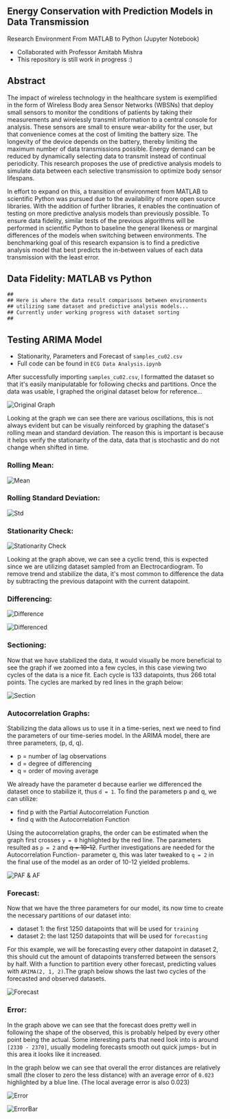 ## Energy Conservation with Prediction Models in Data Transmission
Research Environment From MATLAB to Python (Jupyter Notebook)
- Collaborated with Professor Amitabh Mishra
- This repository is still work in progress :)

## Abstract
The impact of wireless technology in the healthcare system is exemplified in the form of Wireless Body area Sensor Networks (WBSNs) that deploy small sensors to monitor the conditions of patients by taking their measurements and wirelessly transmit information to a central console for analysis. These sensors are small to ensure wear-ability for the user, but that convenience comes at the cost of limiting the battery size. The longevity of the device depends on the battery, thereby limiting the maximum number of data transmissions possible. Energy demand can be reduced by dynamically selecting data to transmit instead of continual periodicity. This research proposes the use of predictive analysis models to simulate data between each selective transmission to optimize body sensor lifespans. 

In effort to expand on this, a transition of environment from MATLAB to scientific Python was pursued due to the availability of more open source libraries. With the addition of further libraries, it enables the continuation of testing on more predictive analysis models than previously possible. To ensure data fidelity, similar tests of the previous algorithms will be performed in scientific Python to baseline the general likeness or marginal differences of the models when switching between environments. The benchmarking goal of this research expansion is to find a predictive analysis model that best predicts the in-between values of each data transmission with the least error.

## Data Fidelity: MATLAB vs Python
```
##
## Here is where the data result comparisons between environments
## utilizing same dataset and predictive analysis models...
## Currently under working progress with dataset sorting
##
```

## Testing ARIMA Model
- Stationarity, Parameters and Forecast of ```samples_cu02.csv```
- Full code can be found in ```ECG Data Analysis.ipynb```

After successfully importing ```samples_cu02.csv```, I formatted the dataset so that it's easily manipulatable for following checks and partitions. Once the data was usable, I graphed the original dataset below for reference...

![Original Graph](https://github.com/Mkadzis23/jupyter/blob/master/Graphs/ARIMA/samples_cu02%20original.png)

Looking at the graph we can see there are various oscillations, this is not always evident but can be visually reinforced by graphing the dataset's rolling mean and standard deviation. The reason this is important is because it helps verify the stationarity of the data, data that is stochastic and do not change when shifted in time.

### Rolling Mean:
![Mean](https://github.com/Mkadzis23/jupyter/blob/master/Formulas/Rolling%20Mean.PNG)

### Rolling Standard Deviation:
![Std](https://github.com/Mkadzis23/jupyter/blob/master/Formulas/Rolling%20Std.PNG)

### Stationarity Check:

![Stationarity Check](https://github.com/Mkadzis23/jupyter/blob/master/Graphs/ARIMA/samples_cu02%20stationarity%20check.png)

Looking at the graph above, we can see a cyclic trend, this is expected since we are utilizing dataset sampled from an Electrocardiogram. To remove trend and stabilize the data, it's most common to difference the data by subtracting the previous datapoint with the current datapoint.

### Differencing:
![Difference](https://github.com/Mkadzis23/jupyter/blob/master/Formulas/Difference.PNG)

![Differenced](https://github.com/Mkadzis23/jupyter/blob/master/Graphs/ARIMA/samples_cu02%20difference%201.png)

### Sectioning:
Now that we have stabilized the data, it would visually be more beneficial to see the graph if we zoomed into a few cycles, in this case viewing two cycles of the data is a nice fit. Each cycle is 133 datapoints, thus 266 total points. The cycles are marked by red lines in the graph below:

![Section](https://github.com/Mkadzis23/jupyter/blob/master/Graphs/ARIMA/samples_cu02%20section.png)

### Autocorrelation Graphs:
Stabilizing the data allows us to use it in a time-series, next we need to find the parameters of our time-series model. In the ARIMA model, there are three parameters, (p, d, q). 

- p = number of lag observations
- d = degree of differencing
- q = order of moving average

We already have the parameter d because earlier we differenced the dataset once to stabilize it, thus ```d = 1```. To find the parameters p and q, we can utilize:

- find p with the Partial Autocorrelation Function
- find q with the Autocorrelation Function

Using the autocorrelation graphs, the order can be estimated when the graph first crosses ```y = 0``` highlighted by the red line. The parameters resulted as ```p = 2``` and ~~q = 10-12~~. Further investigations are needed for the Autocorrelation Function- parameter q, this was later tweaked to ```q = 2``` in the final use of the model as an order of 10-12 yielded problems.

![PAF & AF](https://github.com/Mkadzis23/jupyter/blob/master/Graphs/ARIMA/samples_cu02%20PAF%20%26%20AF.png)

### Forecast:
Now that we have the three parameters for our model, its now time to create the necessary partitions of our dataset into:

- dataset 1: the first 1250 datapoints that will be used for ```training```
- dataset 2: the last 1250 datapoints that will be used for ```forecasting```

For this example, we will be forecasting every other datapoint in dataset 2, this should cut the amount of datapoints transferred between the sensors by half. With a function to partition every other forecast, predicting values with ```ARIMA(2, 1, 2)```.The graph below shows the last two cycles of the forecasted and observed datasets.

![Forecast](https://github.com/Mkadzis23/jupyter/blob/master/Graphs/ARIMA/samples_cu02%20forecast.png)

### Error:
In the graph above we can see that the forecast does pretty well in following the shape of the observed, this is probably helped by every other point being the actual. Some interesting parts that need look into is around ```[2330 - 2370]```, usually modeling forecasts smooth out quick jumps- but in this area it looks like it increased.

In the graph below we can see that overall the error distances are relatively small (the closer to zero the less distance) with an average error of ```0.023``` highlighted by a blue line. (The local average error is also 0.023)

![Error](https://github.com/Mkadzis23/jupyter/blob/master/Graphs/ARIMA/samples_cu02%20error.png)

![ErrorBar](https://github.com/Mkadzis23/jupyter/blob/master/Graphs/ARIMA/samples_cu02%20errorBar.png)